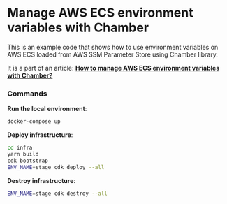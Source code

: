 # Manage AWS ECS environment variables with Chamber

This is an example code that shows how to use environment variables on AWS ECS loaded from AWS SSM Parameter Store using
Chamber library.

It is a part of an article: **[How to manage AWS ECS environment variables with Chamber?](https://www.apptension.com/blog-posts/how-to-manage-aws-ecs-environment-variables-with-chamber?utm_source=github&utm_medium=linkbuilding&utm_campaign=links)**

### Commands

**Run the local environment**:
```sh
docker-compose up
```

**Deploy infrastructure**:
```sh
cd infra
yarn build
cdk bootstrap
ENV_NAME=stage cdk deploy --all
```

**Destroy infrastructure**:
```sh
ENV_NAME=stage cdk destroy --all
```